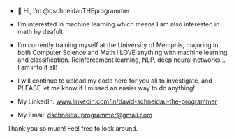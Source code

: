 - 👋 Hi, I’m @dschneidauTHEprogrammer

- I’m interested in machine learning which means I am also interested in math by deafult
- I’m currently training myself at the University of Memphis, majoring in both Computer Science and Math
  I LOVE anything with machine learning and classification. Reinforcement learning, NLP, deep neural networks... I am into it all!
  
- I will continue to upload my code here for you all to investigate, and PLEASE let me know if I missed an easier way to do anything!

- My LinkedIn: www.linkedin.com/in/david-schneidau-the-programmer
- My Email:    dschneidauprogrammer@gmail.com 


Thank you so much! Feel free to look around.

